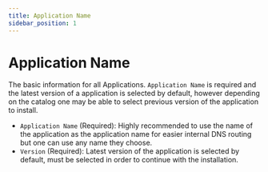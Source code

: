 ```yaml
---
title: Application Name
sidebar_position: 1
---
```


# Application Name

The basic information for all Applications. `Application Name` is required and the latest version of a application is selected by default, however depending on the catalog one may be able to select previous version of the application to install.

- `Application Name` (Required): Highly recommended to use the name of the application as the application name for easier internal DNS routing but one can use any name they choose.
- `Version` (Required): Latest version of the application is selected by default, must be selected in order to continue with the installation.
